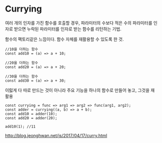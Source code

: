Currying
=======
여러 개의 인자를 가진 함수를 호출할 경우, 파라미터의 수보다 적은 수의 파라미터를 인자로 받으면 누락된 파라미터를 인자로 받는 함수를 리턴하는 기법.

함수의 팩토리같은 느낌이다. 함수 자체를 재활용할 수 있도록 한 것.

```
//10을 더하는 함수
const add10 = (a) => a + 10;

//20을 더하는 함수
const add20 = (a) => a + 20;

//30을 더하는 함수
const add30 = (a) => a + 30;
```

이럻게 다 따로 만드는 것이 아니라 주요 기능을 하나의 함수로 만들어 놓고, 그것을 재활용

```
const currying = func => arg1 => arg2 => func(arg1, arg2);
const adder = currying((a, b) => a + b);
const add10 = adder(10);
const add20 = adder(20);

add10(1); //11
```

http://blog.jeonghwan.net/js/2017/04/17/curry.html
